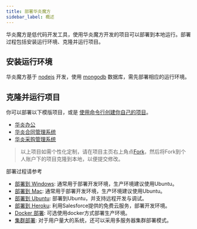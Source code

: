 ```yaml
---
title: 部署华炎魔方
sidebar_label: 概述
---
```


华炎魔方是低代码开发工具，使用华炎魔方开发的项目可以部署到本地运行。部署过程包括安装运行环境、克隆并运行项目。

## 安装运行环境

华炎魔方基于 [nodejs](https://nodejs.org/en/) 开发，使用 [mongodb](https://docs.mongodb.com/manual/installation/) 数据库，需先部署相应的运行环境。

## 克隆并运行项目

你可以部署以下模版项目，或是 [使用命令行创建你自己的项目](/developer/guide_create)。

- [华炎办公](https://github.com/steedos/steedos-project-oa)
- [华炎合同管理系统](https://github.com/steedos/steedos-contracts-app)
- [华炎采购管理系统](https://github.com/steedos/steedos-app-purchase)

> 以上项目如需个性化定制，请在项目主页右上角点[Fork](https://help.github.com/en/github/getting-started-with-github/fork-a-repo)，然后将Fork到个人账户下的项目克隆到本地，以便提交修改。

部署过程请参考

- [部署到 Windows](./deploy_windows.md): 通常用于部署开发环境，生产环境建议使用Ubuntu。
- [部署到 Mac](./deploy_mac.md): 通常用于部署开发环境，生产环境建议使用Ubuntu。
- [部署到 Ubuntu](./deploy_ubuntu.md): 部署到Ubuntu，并支持远程开发与调试。
- [部署到 Heroku](./deploy_keroku.md): 利用Salesforce提供的免费云服务，部署开发环境。
- [Docker 部署](./deploy_docker.md): 可选使用docker方式部署生产环境。
- [集群部署](./deploy_cluster.md): 对于用户量大的系统，还可以采用多服务器集群部署模式。